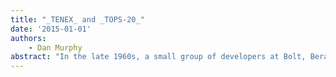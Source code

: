 ```yaml
---
title: "_TENEX_ and _TOPS-20_"
date: '2015-01-01'
authors: 
    - Dan Murphy
abstract: "In the late 1960s, a small group of developers at Bolt, Beranek, and Newman (BBN) in Cambridge, Massachusetts, began work on a new computer operating system, including a kernel, system call API, and user command interface (shell). While such an undertaking, particularly with a small group, became rare in subsequent decades, it was not uncommon in the 1960s. During development, this OS was given the name TENEX. A few years later, TENEX was adopted by Digital Equipment Corporation (DEC) for its new line of large machines to be known as the DECSYSTEM-20, and the operating system was renamed to TOPS-20. The author followed TENEX (or vice versa) on this journey, and these are some reflections and observations from that journey. He touches on some of the technical aspects that made TENEX notable in its day and an influence on operating systems that followed as well as on some of the people and other facets involved in the various steps along the way."
---
```


